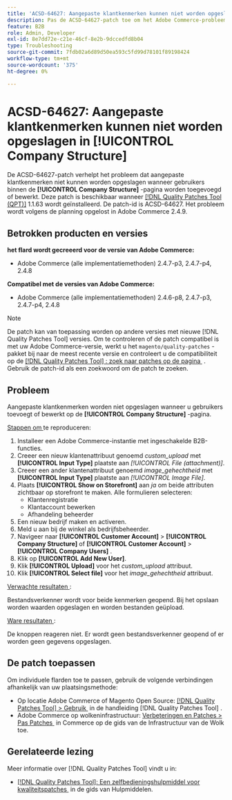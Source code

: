 ```yaml
---
title: 'ACSD-64627: Aangepaste klantkenmerken kunnen niet worden opgeslagen in [!UICONTROL Company Structure]'
description: Pas de ACSD-64627-patch toe om het Adobe Commerce-probleem op te lossen, waarbij aangepaste klantkenmerken niet kunnen worden opgeslagen wanneer gebruikers binnen [!UICONTROL Company Structure] worden toegevoegd of bewerkt.
feature: B2B
role: Admin, Developer
exl-id: 8e7dd72e-c21e-46cf-8e2b-9dccedfd8b04
type: Troubleshooting
source-git-commit: 7fdb02a6d89d50ea593c5fd99d78101f89198424
workflow-type: tm+mt
source-wordcount: '375'
ht-degree: 0%

---
```


# ACSD-64627: Aangepaste klantkenmerken kunnen niet worden opgeslagen in [!UICONTROL Company Structure]

De ACSD-64627-patch verhelpt het probleem dat aangepaste klantkenmerken niet kunnen worden opgeslagen wanneer gebruikers binnen de **[!UICONTROL Company Structure]** -pagina worden toegevoegd of bewerkt. Deze patch is beschikbaar wanneer [[!DNL Quality Patches Tool (QPT)]](/help/tools/quality-patches-tool/quality-patches-tool-to-self-serve-quality-patches.md) 1.1.63 wordt geïnstalleerd. De patch-id is ACSD-64627. Het probleem wordt volgens de planning opgelost in Adobe Commerce 2.4.9.

## Betrokken producten en versies

**het flard wordt gecreeerd voor de versie van Adobe Commerce:**

* Adobe Commerce (alle implementatiemethoden) 2.4.7-p3, 2.4.7-p4, 2.4.8

**Compatibel met de versies van Adobe Commerce:**

* Adobe Commerce (alle implementatiemethoden) 2.4.6-p8, 2.4.7-p3, 2.4.7-p4, 2.4.8

>[!NOTE]
>
>De patch kan van toepassing worden op andere versies met nieuwe [!DNL Quality Patches Tool] versies. Om te controleren of de patch compatibel is met uw Adobe Commerce-versie, werkt u het `magento/quality-patches` -pakket bij naar de meest recente versie en controleert u de compatibiliteit op de [[!DNL Quality Patches Tool] : zoek naar patches op de pagina &#x200B;](https://experienceleague.adobe.com/tools/commerce-quality-patches/index.html?lang=nl-NL) . Gebruik de patch-id als een zoekwoord om de patch te zoeken.

## Probleem

Aangepaste klantkenmerken worden niet opgeslagen wanneer u gebruikers toevoegt of bewerkt op de **[!UICONTROL Company Structure]** -pagina.

<u> Stappen om </u> te reproduceren:

1. Installeer een Adobe Commerce-instantie met ingeschakelde B2B-functies.
1. Creeer een nieuw klantenattribuut genoemd *custom_upload* met **[!UICONTROL Input Type]** plaatste aan *[!UICONTROL File (attachment)]*.
1. Creeer een ander klantenattribuut genoemd *image_gehechtheid* met **[!UICONTROL Input Type]** plaatste aan *[!UICONTROL Image File]*.
1. Plaats **[!UICONTROL Show on Storefront]** aan *ja* om beide attributen zichtbaar op storefront te maken. Alle formulieren selecteren:
   * Klantenregistratie
   * Klantaccount bewerken
   * Afhandeling beheerder
1. Een nieuw bedrijf maken en activeren.
1. Meld u aan bij de winkel als bedrijfsbeheerder.
1. Navigeer naar **[!UICONTROL Customer Account]** > **[!UICONTROL Company Structure]** of **[!UICONTROL Customer Account]** > **[!UICONTROL Company Users]** .
1. Klik op **[!UICONTROL Add New User]**.
1. Klik **[!UICONTROL Upload]** voor het *custom_upload* attribuut.
1. Klik **[!UICONTROL Select file]** voor het *image_gehechtheid* attribuut.

<u> Verwachte resultaten </u>:

Bestandsverkenner wordt voor beide kenmerken geopend. Bij het opslaan worden waarden opgeslagen en worden bestanden geüpload.

<u> Ware resultaten </u>:

De knoppen reageren niet. Er wordt geen bestandsverkenner geopend of er worden geen gegevens opgeslagen.

## De patch toepassen

Om individuele flarden toe te passen, gebruik de volgende verbindingen afhankelijk van uw plaatsingsmethode:

* Op locatie Adobe Commerce of Magento Open Source: [[!DNL Quality Patches Tool] > Gebruik &#x200B;](/help/tools/quality-patches-tool/usage.md) in de handleiding [!DNL Quality Patches Tool] .
* Adobe Commerce op wolkeninfrastructuur: [&#x200B; Verbeteringen en Patches > Pas Patches &#x200B;](https://experienceleague.adobe.com/docs/commerce-cloud-service/user-guide/develop/upgrade/apply-patches.html?lang=nl-NL) in Commerce op de gids van de Infrastructuur van de Wolk toe.

## Gerelateerde lezing

Meer informatie over [!DNL Quality Patches Tool] vindt u in:

* [[!DNL Quality Patches Tool]: Een zelfbedieningshulpmiddel voor kwaliteitspatches &#x200B;](/help/tools/quality-patches-tool/quality-patches-tool-to-self-serve-quality-patches.md) in de gids van Hulpmiddelen.
